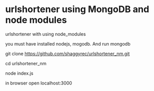 # urlshortener using MongoDB and node modules
urlshortener with using node_modules


you must have installed nodejs, mogodb. And run mongodb


git clone https://github.com/shaggyrec/urlshortener_nm.git

cd urlshortener_nm

node index.js
 
in browser open localhost:3000
